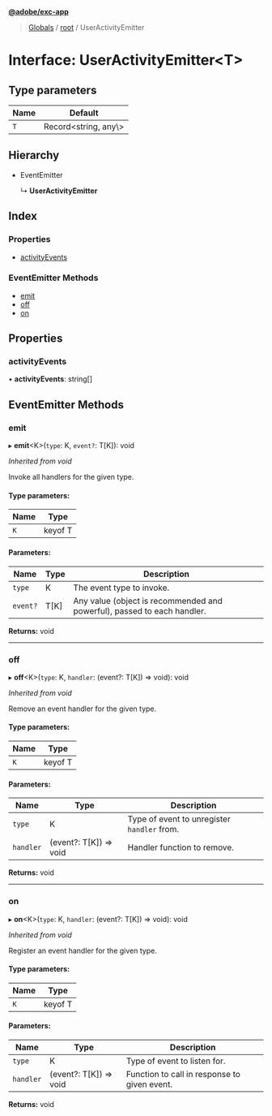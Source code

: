 **[@adobe/exc-app](../README.md)**

> [Globals](../README.md) / [root](../modules/root.md) / UserActivityEmitter

# Interface: UserActivityEmitter<T\>

## Type parameters

Name | Default |
------ | ------ |
`T` | Record<string, any\\> |

## Hierarchy

* EventEmitter

  ↳ **UserActivityEmitter**

## Index

### Properties

* [activityEvents](root.useractivityemitter.md#activityevents)

### EventEmitter Methods

* [emit](root.useractivityemitter.md#emit)
* [off](root.useractivityemitter.md#off)
* [on](root.useractivityemitter.md#on)

## Properties

### activityEvents

•  **activityEvents**: string[]

## EventEmitter Methods

### emit

▸ **emit**<K\>(`type`: K, `event?`: T[K]): void

*Inherited from void*

Invoke all handlers for the given type.

#### Type parameters:

Name | Type |
------ | ------ |
`K` | keyof T |

#### Parameters:

Name | Type | Description |
------ | ------ | ------ |
`type` | K | The event type to invoke. |
`event?` | T[K] | Any value (object is recommended and powerful), passed to each handler. |

**Returns:** void

___

### off

▸ **off**<K\>(`type`: K, `handler`: (event?: T[K]) => void): void

*Inherited from void*

Remove an event handler for the given type.

#### Type parameters:

Name | Type |
------ | ------ |
`K` | keyof T |

#### Parameters:

Name | Type | Description |
------ | ------ | ------ |
`type` | K | Type of event to unregister `handler` from. |
`handler` | (event?: T[K]) => void | Handler function to remove. |

**Returns:** void

___

### on

▸ **on**<K\>(`type`: K, `handler`: (event?: T[K]) => void): void

*Inherited from void*

Register an event handler for the given type.

#### Type parameters:

Name | Type |
------ | ------ |
`K` | keyof T |

#### Parameters:

Name | Type | Description |
------ | ------ | ------ |
`type` | K | Type of event to listen for. |
`handler` | (event?: T[K]) => void | Function to call in response to given event. |

**Returns:** void
